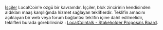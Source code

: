 [İşçiler](introduction/workers) LocalCoin'e özgü bir kavramdır. İşçiler, blok zincirinin kendisinden aldıkları maaş karşılığında hizmet sağlayan tekliflerdir. Teklifin amacını açıklayan bir web veya forum bağlantısı teklifin içine dahil edilmelidir, teklifleri burada görebilirsiniz :  [LocalCointalk - Stakeholder Proposals Board](https://localcointalk.org/index.php/board,75.0.html).
